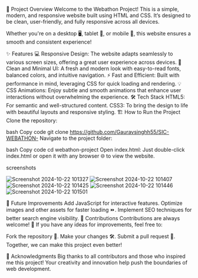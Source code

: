 🚀 Project Overview
Welcome to the Webathon Project! This is a simple, modern, and responsive website built using HTML and CSS. It’s designed to be clean, user-friendly, and fully responsive across all devices.

Whether you're on a desktop 🖥️, tablet 📱, or mobile 📲, this website ensures a smooth and consistent experience!

✨ Features
💻 Responsive Design: The website adapts seamlessly to various screen sizes, offering a great user experience across devices.
🎨 Clean and Minimal UI: A fresh and modern look with easy-to-read fonts, balanced colors, and intuitive navigation.
⚡ Fast and Efficient: Built with performance in mind, leveraging CSS for quick loading and rendering.
💡 CSS Animations: Enjoy subtle and smooth animations that enhance user interactions without overwhelming the experience.
🛠️ Tech Stack
HTML5: For semantic and well-structured content.
CSS3: To bring the design to life with beautiful layouts and responsive styling.
🏗️ How to Run the Project
Clone the repository:

bash
Copy code
git clone https://github.com/Gauravsinghh55/SIC-WEBATHON-
Navigate to the project folder:

bash
Copy code
cd webathon-project
Open index.html: Just double-click index.html or open it with any browser 🌐 to view the website.

screenshots

![Screenshot 2024-10-22 101327](https://github.com/user-attachments/assets/21ce4d5c-e0c0-46da-bd66-371d7fd7e808)
![Screenshot 2024-10-22 101407](https://github.com/user-attachments/assets/4ede1aaa-17e4-4a80-9104-39901bcda988)
![Screenshot 2024-10-22 101425](https://github.com/user-attachments/assets/f4719ec7-06c1-4a5b-b8fd-074cc7d49802)
![Screenshot 2024-10-22 101446](https://github.com/user-attachments/assets/d951d334-90f0-489b-81c8-e6c4e58c1c50)
![Screenshot 2024-10-22 101501](https://github.com/user-attachments/assets/39c96a8b-39ac-424c-a9af-4e3644aa7759)

🌟 Future Improvements
Add JavaScript for interactive features.
Optimize images and other assets for faster loading ⏩.
Implement SEO techniques for better search engine visibility.
🤝 Contributions
Contributions are always welcome! 🎉 If you have any ideas for improvements, feel free to:

Fork the repository 🍴.
Make your changes 🛠️.
Submit a pull request 🤗.
Together, we can make this project even better!

🎉 Acknowledgments
Big thanks to all contributors and those who inspired me this project! Your creativity and innovation help push the boundaries of web development.
